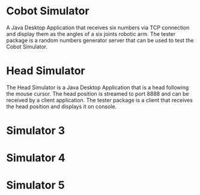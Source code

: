 # Cobot Simulator
A Java Desktop Application that receives six numbers via TCP connection and display them as the angles of a 
six joints robotic arm. 
The tester package is a random numbers generator server that can be used to test the Cobot Simulator.

# Head Simulator
The Head Simulator is a Java Desktop Application that is a head following the mouse cursor. The head position is streamed 
to port 8888 and can be received by a client application.
The tester package is a client that receives the head position and displays it on console.

# Simulator 3

# Simulator 4

# Simulator 5



